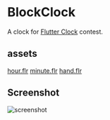 # BlockClock

A clock for [Flutter Clock](https://flutter.dev/clock) contest.

## assets
[hour.flr](https://rive.app/a/markhu/files/flare/hour/preview)
[minute.flr](https://rive.app/a/markhu/files/flare/minute/preview)
[hand.flr](https://rive.app/a/markhu/files/flare/hand/preview)

## Screenshot
![screenshot](block.gif)
